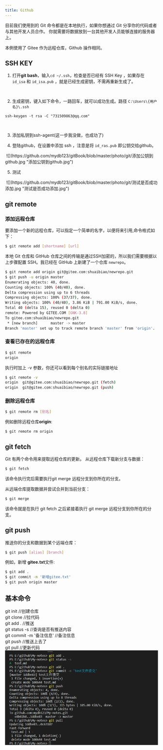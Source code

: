 ```yaml
---
title: Github   
---
```


目前我们使用到的 Git 命令都是在本地执行，如果你想通过 Git 分享你的代码或者与其他开发人员合作。 你就需要将数据放到一台其他开发人员能够连接的服务器上。

本例使用了 Gitee 作为远程仓库，Github 操作相同。


## SSH KEY
1. 打开**git bash**，输入`cd ~/.ssh`，检查是否已经有 SSH Key ，如果存在 `id_isa` 和 `id_isa.pub` ，就是已经生成密钥，不需再重新生成了。

<img :src="$withBase('/tools/git/ssh_login/查看是否存在密钥.jpg')">

2. 生成密钥，键入如下命令，一路回车，就可以成功生成。路径 `C:\Users\{用户名}\.ssh`

```
ssh-keygen -t rsa -C "731509863@qq.com"
```

<img :src="$withBase('/tools/git/ssh_login/生成密钥.jpg')">


3. 添加私钥到ssh-agent(这一步我没做，也成功了)


4. 登陆github，在设置中添加 ssh ，注意是将 `id_ras.pub` 即公钥交给github。

<img :src="$withBase('/tools/git/ssh_login/添加公钥到github.jpg')">
![](https://github.com/mydb123/gitBook/blob/master/photo/git/添加公钥到github.jpg "添加公钥到github.jpg")


5. 测试

<img :src="$withBase('/tools/git/ssh_login/测试是否成功添加.jpg')">
![](https://github.com/mydb123/gitBook/blob/master/photo/git/测试是否成功添加.jpg "测试是否成功添加.jpg")




## git remote
### 添加远程仓库
要添加一个新的远程仓库，可以指定一个简单的名字，以便将来引用,命令格式如下：
```sh
$ git remote add [shortname] [url]
```

本地 Git 仓库和 GitHub 仓库之间的传输是通过SSH加密的，所以我们需要根据以上步骤配置 SSH。我已经在 GitHub 上新建了一个仓库 `newrepo`。


```sh
$ git remote add origin git@gitee.com:shuaibiao/newrepo.git
$ git push -u origin master
Enumerating objects: 40, done.
Counting objects: 100% (40/40), done.
Delta compression using up to 6 threads
Compressing objects: 100% (37/37), done.
Writing objects: 100% (40/40), 3.86 KiB | 791.00 KiB/s, done.
Total 40 (delta 15), reused 0 (delta 0)
remote: Powered by GITEE.COM [GNK-3.8]
To gitee.com:shuaibiao/newrepo.git
 * [new branch]      master -> master
Branch 'master' set up to track remote branch 'master' from 'origin'.
```

### 查看已存在的远程仓库
```sh
$ git remote
origin
```
执行时加上 -v 参数，你还可以看到每个别名的实际链接地址
```sh
$ git remote -v 
origin  git@gitee.com:shuaibiao/newrepo.git (fetch)
origin  git@gitee.com:shuaibiao/newrepo.git (push)
```

### 删除远程仓库
```sh
$ git remote rm [别名]
```
例如删除远程仓库**origin**:
```sh
$ git remote rm origin
```

## git fetch
Git 有两个命令用来提取远程仓库的更新。
从远程仓库下载新分支与数据：
```sh
$ git fetch
```
该命令执行完后需要执行git merge 远程分支到你所在的分支。

从远端仓库提取数据并尝试合并到当前分支：
```sh
$ git merge
```
该命令就是在执行 git fetch 之后紧接着执行 git merge 远程分支到你所在的分支。

## git push
推送你的分支和数据到某个远端仓库：
```sh
$ git push [alias] [branch]
```
例如，新增 **gitee.txt**文件:
```sh
$ git add .
$ git commit -m '新增gitee.txt'
$ git push origin master
```
## 基本命令
git init //创建仓库    
git clone //拉代码   
git add . //推送  
git status -s //查询是否有推送内容  
git commit -m '备注信息' //备注信息  
git push //推送上去了  
git pull //更新代码 
<img :src="$withBase('/tools/git/ssh_login/基本命令.png')">
![](https://github.com/mydb123/gitBook/blob/master/photo/git/基本命令.png "基本命令.png")

